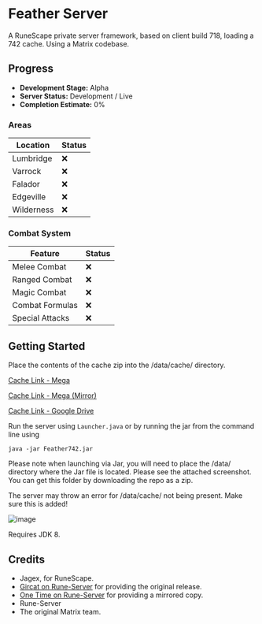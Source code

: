 # Feather Server

A RuneScape private server framework, based on client build 718, loading a 742 cache. Using a Matrix codebase. 

## Progress
- **Development Stage:** Alpha
- **Server Status:** Development / Live
- **Completion Estimate:** 0%

### Areas
| Location | Status | 
|----------|--------|
| Lumbridge | ❌ |
| Varrock | ❌ |
| Falador | ❌ |
| Edgeville | ❌ |
| Wilderness | ❌ |

### Combat System
| Feature | Status |
|---------|--------|
| Melee Combat | ❌ |
| Ranged Combat | ❌ |
| Magic Combat | ❌ |
| Combat Formulas | ❌ |
| Special Attacks | ❌ |

## Getting Started

Place the contents of the cache zip into the /data/cache/ directory. 

[Cache Link - Mega](https://mega.nz/file/4tBSWayR#p9-CPGRdmFC1WaIF18gNdpOclEQKex0c41KmCH6t2P0)

[Cache Link - Mega (Mirror)](https://mega.nz/file/MYxXxLyI#p9-CPGRdmFC1WaIF18gNdpOclEQKex0c41KmCH6t2P0)

[Cache Link - Google Drive](https://drive.google.com/file/d/1SyaSA9ico-VRQK7Kn4Z90rN-NeEz9Z6Q/view?usp=drive_link)

Run the server using `Launcher.java` or by running the jar from the command line using

`java -jar Feather742.jar`

Please note when launching via Jar, you will need to place the /data/ directory where the Jar file is located. Please see the attached screenshot. You can get this folder by downloading the repo as a zip.

The server may throw an error for /data/cache/ not being present. Make sure this is added!

![image](https://github.com/user-attachments/assets/6071a710-7043-4758-b088-4077d4d995d9)

Requires JDK 8.

## Credits
- Jagex, for RuneScape.
- [Gircat on Rune-Server](https://rune-server.org/members/gircat.247379/) for providing the original release.
- [One Time on Rune-Server](https://rune-server.org/members/one-time.325253/) for providing a mirrored copy.
- Rune-Server
- The original Matrix team.
